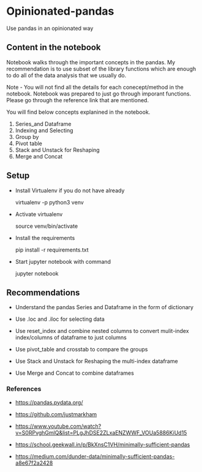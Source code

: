 # Opinionated-pandas
Use pandas in an opinionated way

## Content in the notebook 

Notebook walks through the important concepts in the pandas. My recommendation is to use subset of the library functions which are enough to do all of the data analysis that we usually do. 

Note - You will not find all the details for each conecept/method in the notebook. Notebook was prepared to just go through imporant functions. Please go through the reference link that are mentioned. 

You will find below concepts explanined in the notebook. 

1. Series_and Dataframe
2. Indexing and Selecting
3. Group by 
4. Pivot table
5. Stack and Unstack for Reshaping
6. Merge and Concat


## Setup

- Install Virtualenv if you do not have already

  virtualenv -p python3 venv

- Activate virtualenv

  source venv/bin/activate

- Install the requirements

  pip install -r requirements.txt

- Start jupyter notebook with command 

  jupyter notebook



## Recommendations

- Understand the pandas Series and Dataframe in the form of dictionary  


- Use .loc and .iloc for selecting data  


- Use reset_index and combine nested columns to convert mulit-index index/columns of dataframe to just columns  


- Use pivot_table and crosstab to compare the groups  


- Use Stack and Unstack for Reshaping the multi-index dataframe


- Use Merge and Concat to combine dataframes   



### References 

- https://pandas.pydata.org/   


- https://github.com/justmarkham 


- https://www.youtube.com/watch?v=S0RPvghGmlQ&list=PLgJhDSE2ZLxaENZWWF_VOUa5886KiUd15  


- https://school.geekwall.in/p/BkXnsC1VH/minimally-sufficient-pandas  


- https://medium.com/dunder-data/minimally-sufficient-pandas-a8e67f2a2428
